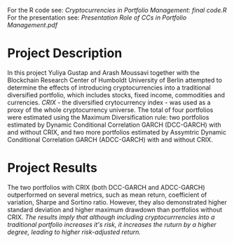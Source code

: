 For the R code see: *Cryptocurrencies in Portfolio Management: final code.R*  
For the presentation see: *Presentation Role of CCs in Portfolio Management.pdf*
# Project Description
In this project Yuliya Gustap and Arash Moussavi together with the Blockchain Research Center of Humboldt University of Berlin attempted to determine the effects of introducing cryptocurrencies into a traditional diversified portfolio, which includes stocks, fixed income, commodities and currencies.
*CRIX* - the diversified crytocurrency index - was used as a proxy of the whole cryptocurrency universe. 
The total of four portfolios were estimated using the Maximum Diversification rule: two portfolios estimated by Dynamic Conditional Correlation GARCH (DCC-GARCH) with and without CRIX, and two more portfolios estimated by Assymtric Dynamic Conditional Correlation GARCH (ADCC-GARCH) with and without CRIX. 

# Project Results
The two portfolios with CRIX (both DCC-GARCH and ADCC-GARCH) outperformed on several metrics, such as mean return, coefficient of variation, Sharpe and Sortino ratio. 
However, they also demonstrated higher standard deviation and higher maximum drawdown than portfolios without CRIX. 
*The results imply that although including cryptocurrrencies into a traditional portfolio increases it's risk, it increases the ruturn by a higher degree, leading to higher risk-adjusted return.*

